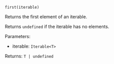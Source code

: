 `first(iterable)`

Returns the first element of an iterable.

Returns `undefined` if the iterable has no elements.

Parameters:
* iterable: `Iterable<T>`

Returns: `T | undefined`
